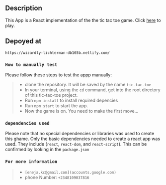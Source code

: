 ## Description

This App is a React implementation of the the tic tac toe game.
Click [here](https://wizardly-lichterman-db165b.netlify.com/) to play.

## Depoyed at
`https://wizardly-lichterman-db165b.netlify.com/`

### `How to manually test`

Please follow these steps to test the appp manually:
> - clone the repository. It will be saved by the name `tic-tac-toe`
> - In your terminal, using the `cd` command, get into the root directory of this tic-tac-toe project.
> - Run `npm install` to install required depencies
> - Run `npm start` to start the app.
> - Now the game is on. You need to make the first move...

### `dependencies used`

Please note that no special dependencies or libraries was used to create this ghame. Only the basic dependencies needed to create a react app was used. They include (`react`, `react-dom`, and `react-script`). This can  be confirmed by looking in the `package.json`


### `For more information`

> - `[eneja.kc@gmail.com](accounts.google.com)`
> - phone Number: `+2348109037816`

